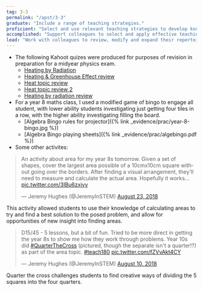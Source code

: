 ```yaml
---
tag: 3-3
permalink: "/apst/3-3"
graduate: "Include a range of teaching strategies."
proficient: "Select and use relevant teaching strategies to develop knowledge, skills, problem solving and critical and creative thinking."
accomplished: "Support colleagues to select and apply effective teaching strategies to develop knowledge, skills, problem solving and critical and creative thinking."
lead: "Work with colleagues to review, modify and expand their repertoire of teaching strategies to enable students to use knowledge, skills, problem solving and critical and creative thinking."
---
```

* The following Kahoot quizes were produced for purposes of revision in preparation for a midyear physics exam.
    - [Heating by Radiation](https://play.kahoot.it/#/k/96045a5c-767a-43ce-b042-4e7bafdb7095)
    - [Heating & Greenhouse Effect review](https://play.kahoot.it/#/k/96045a5c-767a-43ce-b042-4e7bafdb7095)
    - [Heat topic review](https://play.kahoot.it/#/k/45fe68fa-0248-4737-8573-bec798aef3a9)
    - [Heat topic review 2](https://play.kahoot.it/#/k/54059199-c278-41e0-b44c-87332f53491f)
    - [Heating by radiation review](https://play.kahoot.it/#/k/267881fc-a37d-4fab-b14c-3784aad16092)
* For a year 8 maths class, I used a modified game of bingo to engage all student, with lower ability students investigating just getting four tiles in a row, with the higher ability investigating filling the board.
    - [Algebra Bingo rules for projector]({% link _evidence/prac/year-8-bingo.jpg %})
    - [Algebra Bingo playing sheets]({% link _evidence/prac/algebingo.pdf %})
* Some other activites:
<blockquote class="twitter-tweet" data-lang="en"><p lang="en" dir="ltr">An activity about area for my year 8s tomorrow. Given a set of shapes, cover the largest area possible of a 10cmx10cm square without going over the borders. After finding a visual arrangement, they&#39;ll need to measure and calculate the actual area. Hopefully it works... <a href="https://t.co/3IBu6zxjvy">pic.twitter.com/3IBu6zxjvy</a></p>&mdash; Jeremy Hughes (@JeremyInSTEM) <a href="https://twitter.com/JeremyInSTEM/status/1032642355428356096?ref_src=twsrc%5Etfw">August 23, 2018</a></blockquote>
<script async src="https://platform.twitter.com/widgets.js" charset="utf-8"></script>
This activity allowed students to use their knowledge of calculating areas to try and find a best solution to the posed problem, and allow for opportunities of new insight into finding areas.

<blockquote class="twitter-tweet" data-lang="en"><p lang="en" dir="ltr">D15/45 - 5 lessons, but a bit of fun. Tried to be more direct in getting the year 8s to show me how they work through problems. Year 10s did <a href="https://twitter.com/hashtag/QuarterTheCross?src=hash&amp;ref_src=twsrc%5Etfw">#QuarterTheCross</a> (pictured, though the separate isn&#39;t a quarter!?) as part of the area topic. <a href="https://twitter.com/hashtag/teach180?src=hash&amp;ref_src=twsrc%5Etfw">#teach180</a> <a href="https://t.co/fZVvAkt4CY">pic.twitter.com/fZVvAkt4CY</a></p>&mdash; Jeremy Hughes (@JeremyInSTEM) <a href="https://twitter.com/JeremyInSTEM/status/1027908979316350976?ref_src=twsrc%5Etfw">August 10, 2018</a></blockquote>
<script async src="https://platform.twitter.com/widgets.js" charset="utf-8"></script>
Quarter the cross challenges students to find creative ways of dividing the 5 squares into the four quarters.